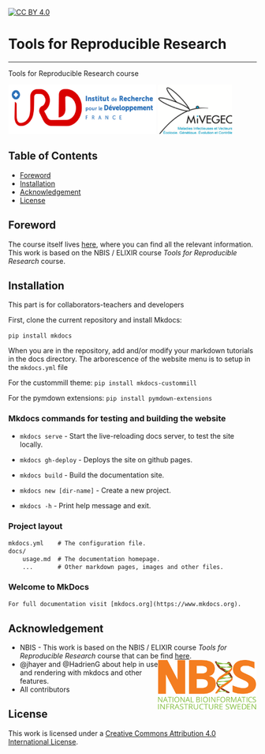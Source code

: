 [![CC BY 4.0][cc-by-shield]][cc-by]


# Tools for Reproducible Research
---------------------------
Tools for Reproducible Research course

<img src="images/IRD.png" width="300" height="100" /> <img src="images/MIVEGEC.png" width="150" height="100" />

## Table of Contents

   * [Foreword](#foreword)
   * [Installation](#installation)
   * [Acknowledgement](#acknowledgement)
   * [License](#license)


## Foreword

The course itself lives [here](https://Juke34.github.io/workshop-reproducible-research),
where you can find all the relevant information.  
This work is based on the NBIS / ELIXIR course *Tools for
Reproducible Research* course.


## Installation

This part is for collaborators-teachers and developers

First, clone the current repository and install Mkdocs:

`pip install mkdocs`

When you are in the repository, add and/or modify your markdown tutorials in the docs directory.
The arborescence of the website menu is to setup in the `mkdocs.yml` file

For the custommill theme:
`pip install mkdocs-custommill`

For the pymdown extensions:
`pip install pymdown-extensions`

### Mkdocs commands for testing and building the website


* `mkdocs serve` - Start the live-reloading docs server, to test the site locally.
* `mkdocs gh-deploy` - Deploys the site on github pages.

* `mkdocs build` - Build the documentation site.
* `mkdocs new [dir-name]` - Create a new project.
* `mkdocs -h` - Print help message and exit.


### Project layout

    mkdocs.yml    # The configuration file.
    docs/
        usage.md  # The documentation homepage.
        ...       # Other markdown pages, images and other files.

### Welcome to MkDocs

    For full documentation visit [mkdocs.org](https://www.mkdocs.org).

##  Acknowledgement

 * NBIS - This work is based on the NBIS / ELIXIR course *Tools for Reproducible Research* course that can be find [here](https://github.com/NBISweden/workshop-reproducible-research).
 [<img align="right" src="images/NBIS.png" width="200" height="100" />](https://nbis.se)
 * @jhayer and @HadrienG about help in use and rendering with mkdocs and other features.
 * All contributors

## License

This work is licensed under a [Creative Commons Attribution 4.0 International License][cc-by].

[cc-by]: http://creativecommons.org/licenses/by/4.0/
[cc-by-shield]: https://img.shields.io/badge/License-CC%20BY%204.0-lightgrey.svg

